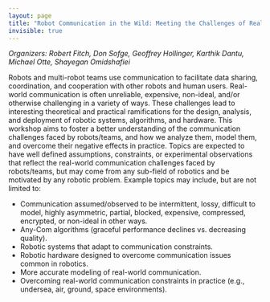```yaml
---
layout: page
title: "Robot Communication in the Wild: Meeting the Challenges of Real-World Systems"
invisible: true
---
```

<p><i>Organizers: Robert Fitch, Don Sofge, Geoffrey Hollinger, Karthik Dantu, Michael Otte, Shayegan Omidshafiei</i></p>

<p>
Robots and multi-robot teams use communication to facilitate data sharing, coordination, and cooperation with other robots and human users. Real-world communication is often unreliable, expensive, non-ideal, and/or otherwise challenging in a variety of ways. These challenges lead to interesting theoretical and practical ramifications for the design, analysis, and deployment of robotic systems, algorithms, and hardware. This workshop aims to foster a better understanding of the communication challenges faced by robots/teams, and how we analyze them, model them, and overcome their negative effects in practice. Topics are expected to have well defined assumptions, constraints, or experimental observations that reflect the real-world communication challenges faced by robots/teams, but may come from any sub-field of robotics and be motivated by any robotic problem. Example topics may include, but are not limited to:
<ul>
<li>Communication assumed/observed to be intermittent, lossy, difficult to model, highly asymmetric, partial, blocked, expensive, compressed, encrypted, or non-ideal in other ways.
<li>Any-Com algorithms (graceful performance declines vs. decreasing quality).
<li>Robotic systems that adapt to communication constraints.
<li>Robotic hardware designed to overcome communication issues common in robotics.
<li>More accurate modeling of real-world communication.
<li>Overcoming real-world communication constraints in practice (e.g., undersea, air, ground, space environments).
</ul>
</p>

